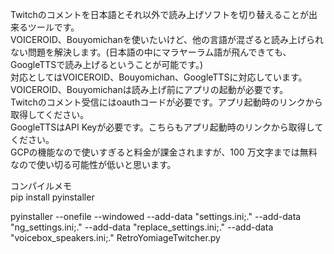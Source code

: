 Twitchのコメントを日本語とそれ以外で読み上げソフトを切り替えることが出来るツールです。  
VOICEROID、Bouyomichanを使いたいけど、他の言語が混ざると読み上げられない問題を解決します。(日本語の中にマラヤーラム語が飛んできても、GoogleTTSで読み上げるということが可能です。)  
対応としてはVOICEROID、Bouyomichan、GoogleTTSに対応しています。VOICEROID、Bouyomichanは読み上げ前にアプリの起動が必要です。  
Twitchのコメント受信にはoauthコードが必要です。アプリ起動時のリンクから取得してください。  
GoogleTTSはAPI Keyが必要です。こちらもアプリ起動時のリンクから取得してください。  
GCPの機能なので使いすぎると料金が課金されますが、100 万文字までは無料なので使い切る可能性が低いと思います。  
  
コンパイルメモ  
pip install pyinstaller

pyinstaller --onefile --windowed --add-data "settings.ini;." --add-data "ng_settings.ini;." --add-data "replace_settings.ini;." --add-data "voicebox_speakers.ini;." RetroYomiageTwitcher.py

